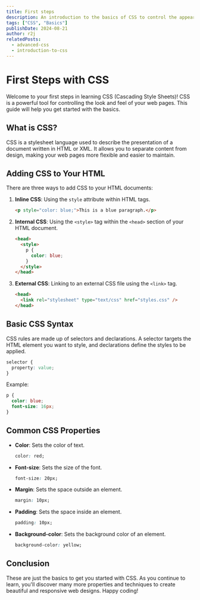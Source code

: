 ```yaml
---
title: First steps
description: An introduction to the basics of CSS to control the appearance of your web pages.
tags: ["CSS", "Basics"]
publishDate: 2024-08-21
author: r2j
relatedPosts:
  - advanced-css
  - introduction-to-css
---
```


# First Steps with CSS

Welcome to your first steps in learning CSS (Cascading Style Sheets)! CSS is a powerful tool for controlling the look and feel of your web pages. This guide will help you get started with the basics.

## What is CSS?

CSS is a stylesheet language used to describe the presentation of a document written in HTML or XML. It allows you to separate content from design, making your web pages more flexible and easier to maintain.

## Adding CSS to Your HTML

There are three ways to add CSS to your HTML documents:

1. **Inline CSS**: Using the `style` attribute within HTML tags.

   ```html
   <p style="color: blue;">This is a blue paragraph.</p>
   ```

2. **Internal CSS**: Using the `<style>` tag within the `<head>` section of your HTML document.

   ```html
   <head>
     <style>
       p {
         color: blue;
       }
     </style>
   </head>
   ```

3. **External CSS**: Linking to an external CSS file using the `<link>` tag.
   ```html
   <head>
     <link rel="stylesheet" type="text/css" href="styles.css" />
   </head>
   ```

## Basic CSS Syntax

CSS rules are made up of selectors and declarations. A selector targets the HTML element you want to style, and declarations define the styles to be applied.

```css
selector {
  property: value;
}
```

Example:

```css
p {
  color: blue;
  font-size: 16px;
}
```

## Common CSS Properties

- **Color**: Sets the color of text.

  ```css
  color: red;
  ```

- **Font-size**: Sets the size of the font.

  ```css
  font-size: 20px;
  ```

- **Margin**: Sets the space outside an element.

  ```css
  margin: 10px;
  ```

- **Padding**: Sets the space inside an element.

  ```css
  padding: 10px;
  ```

- **Background-color**: Sets the background color of an element.
  ```css
  background-color: yellow;
  ```

## Conclusion

These are just the basics to get you started with CSS. As you continue to learn, you'll discover many more properties and techniques to create beautiful and responsive web designs. Happy coding!
